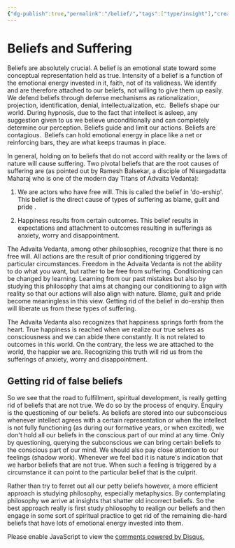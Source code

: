 ```yaml
---
{"dg-publish":true,"permalink":"/belief/","tags":["type/insight"],"created":"","updated":""}
---
```



<!-- Google tag (gtag.js) --> <script async src="https://www.googletagmanager.com/gtag/js?id=G-VTS8P5L3R1"></script> <script> window.dataLayer = window.dataLayer || []; function gtag(){dataLayer.push(arguments);} gtag('js', new Date()); gtag('config', 'G-VTS8P5L3R1'); </script>


# Beliefs and Suffering

Beliefs are absolutely crucial. A belief is an emotional state toward some conceptual representation held as true. Intensity of a belief is a function of the emotional energy invested in it, faith, not of its validness.  We identify and are therefore attached to our beliefs, not willing to give them up easily.  We defend beliefs through defense mechanisms as rationalization, projection, identification, denial, intellectualization, etc.  Beliefs shape our world. During hypnosis, due to the fact that intellect is asleep, any suggestion given to us we believe unconditionally and can completely determine our perception. Beliefs guide and limit our actions. Beliefs are contagious.  Beliefs can hold emotional energy in place like a net or reinforcing bars, they are what keeps traumas in place.

In general, holding on to beliefs that do not accord with reality or the laws of nature will cause suffering. Two pivotal beliefs that are the root causes of suffering are (as pointed out by Ramesh Balsekar, a disciple of Nisargadatta Maharaj who is one of the modern day Titans of Advaita Vedanta):

1. We are actors who have free will. This is called the belief in 'do-ership'. This belief is the direct cause of types of suffering as blame, guilt and pride .  

2. Happiness results from certain outcomes. This belief results in expectations and attachment to outcomes resulting in sufferings as anxiety, worry and disappointment. 

The Advaita Vedanta, among other philosophies, recognize that there is no free will. All actions are the result of prior conditioning triggered by particular circumstances. Freedom in the Advaita Vedanta is not the ability to do what you want, but rather to be free from suffering. Conditioning can be changed by learning. Learning from our past mistakes but also by studying this philosophy that aims at changing our conditioning to align with reality so that our actions will also align with nature. Blame, guilt and pride become meaningless in this view. Getting rid of the belief in do-ership then will liberate us from these types of suffering. 

The Advaita Vedanta also recognizes that happiness springs forth from the heart. True happiness is reached when we realize our true selves as consciousness and we can abide there constantly. It is not related to outcomes in this world. On the contrary, the less we are attached to the world, the happier we are. Recognizing this truth will rid us from the sufferings of anxiety, worry and disappointment. 

## Getting rid of false beliefs

So we see that the road to fulfillment, spiritual development, is really getting rid of beliefs that are not true. We do so by the process of enquiry. Enquiry is the questioning of our beliefs. As beliefs are stored into our subconscious whenever intellect agrees with a certain representation or when the intellect is not fully functioning (as during our formative years, or when excited), we don't hold all our beliefs in the conscious part of our mind at any time. Only by questioning, querying the subconscious we can bring certain beliefs to the conscious part of our mind. 
We should also pay close attention to our feelings (shadow work). Whenever we feel bad it is nature's indication that we harbor beliefs that are not true. When such a feeling is triggered by a circumstance it can point to the particular belief that is the culprit. 

Rather than try to ferret out all our petty beliefs however, a more efficient approach is studying philosophy, especially metaphysics. By contemplating philosophy we arrive at insights that shatter old incorrect beliefs. So the best approach really is first study philosophy to realign our beliefs and then engage in some sort of spiritual practice to get rid of the remaining die-hard beliefs that have lots of emotional energy invested into them.

<div id="disqus_thread"></div>
<script>
    /**
    *  RECOMMENDED CONFIGURATION VARIABLES: EDIT AND UNCOMMENT THE SECTION BELOW TO INSERT DYNAMIC VALUES FROM YOUR PLATFORM OR CMS.
    *  LEARN WHY DEFINING THESE VARIABLES IS IMPORTANT: https://disqus.com/admin/universalcode/#configuration-variables    */
    /*
    var disqus_config = function () {
    this.page.url = PAGE_URL;  // Replace PAGE_URL with your page's canonical URL variable
    this.page.identifier = PAGE_IDENTIFIER; // Replace PAGE_IDENTIFIER with your page's unique identifier variable
    };
    */
    (function() { // DON'T EDIT BELOW THIS LINE
    var d = document, s = d.createElement('script');
    s.src = 'https://www-spiritual-garden-com.disqus.com/embed.js';
    s.setAttribute('data-timestamp', +new Date());
    (d.head || d.body).appendChild(s);
    })();
</script>
<noscript>Please enable JavaScript to view the <a href="https://disqus.com/?ref_noscript">comments powered by Disqus.</a></noscript>
